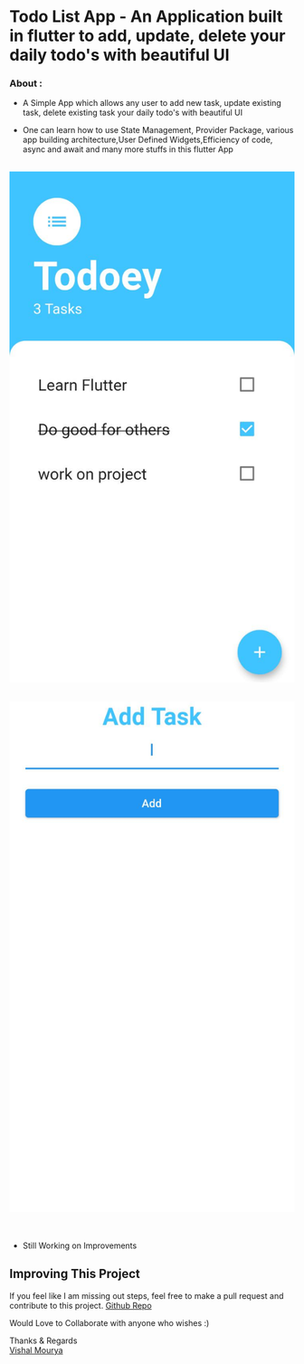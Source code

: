 # Todo List App - An Application built in flutter to add, update, delete your daily todo's with beautiful UI

### About :

- A Simple App which allows any user to add new task, update existing task, delete existing task your daily todo's with beautiful UI

- One can learn how to use State Management, Provider Package, various app building architecture,User Defined Widgets,Efficiency of code, async and await and many more stuffs in this flutter App
<br> <br>

![s1](https://github.com/vishal-mourya/Todo-List-App/blob/main/images/sc2.jpeg?raw=true) <br> <br>

![s2](https://github.com/vishal-mourya/Todo-List-App/blob/main/images/sc1.jpeg?raw=true) <br> <br>
<br>

- Still Working on Improvements

## Improving This Project

If you feel like I am missing out steps, feel free to make a pull request and contribute to this project. [Github Repo](https://github.com/vishal-mourya/Todo-List-App)

Would Love to Collaborate with anyone who wishes :)

Thanks & Regards <br>
[Vishal Mourya](https://www.linkedin.com/in/vishal-mourya-a4245b18b/)